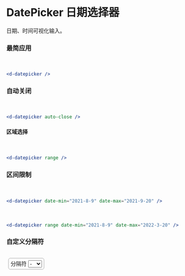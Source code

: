 <style lang="scss">
.devui-datepicker-demo {
    margin: 10px 0px;
    padding: 10px 0px;

    label {
        border: 1px solid #aaa;
        padding: 0px 5px;
        height: 2em;
        line-height: 2em;
        display: inline-block;
        margin: 5px;
        font-size: 14px;
        border-radius: 5px;
        user-select: none;
        cursor: pointer;

        input[type=checkbox] {
            transform: translateY(1px);
            margin-left: 3px;
        }
    }

    .input-binder {
        width: 300px;
        padding: 5px;
        font-size: 16px;
        border-radius: 5px;
    }
}
</style>

<script lang="ts">
import { defineComponent, ref } from 'vue'
export default defineComponent({
  setup() {
    const range = ref<boolean>(false)
    const rangeSwitch = () => range.value = !range.value

    const range2 = ref<boolean>(false)
    const rangeSwitch2 = () => range2.value = !range2.value

    const showTime = ref<boolean>(false)
    const showTimeSwitch = () => showTime.value = !showTime.value

    const spliter = ref<boolean>('-')
    const setSpliter = (v: string) => spliter.value = v

    const handleRangeChange = (e: Event) => {
        const { selectedIndex, value } = e.target
        setSpliter(value)
    }

    return {
      range,
      rangeSwitch,
      range2,
      rangeSwitch2,
      showTime,
      showTimeSwitch,
      spliter,
      setSpliter,
      handleRangeChange,
    }
  }
})
</script>

# DatePicker 日期选择器

日期、时间可视化输入。

### 最简应用

<section class="devui-datepicker-demo">
    <d-datepicker />
</section>

```jsx
<d-datepicker />
```

### 自动关闭

<section class="devui-datepicker-demo">
    <d-datepicker auto-close />
</section>

```jsx
<d-datepicker auto-close />
```

#### 区域选择

<section class="devui-datepicker-demo">
    <d-datepicker range />
</section>

```jsx
<d-datepicker range />
```

### 区间限制

<section class="devui-datepicker-demo">
    <d-datepicker date-min="2021-5-9" date-max="2021-6-20" />
</section>

```jsx
<d-datepicker date-min="2021-8-9" date-max="2021-9-20" />
```

<section class="devui-datepicker-demo">
    <d-datepicker range date-min="2021-8-9" date-max="2022-3-20" />
</section>

```jsx
<d-datepicker range date-min="2021-8-9" date-max="2022-3-20" />
```

### 自定义分隔符

<section class="devui-datepicker-demo">
    <label>分隔符
        <select @change="handleRangeChange">
            <option>-</option>
            <option>~</option>
            <option>-></option>
            <option>～</option>
        </select>
    </label>    
    <d-datepicker attach-input-dom="#datepicker-input" range :range-spliter="spliter" />
</section>

